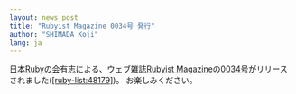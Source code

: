 ```yaml
---
layout: news_post
title: "Rubyist Magazine 0034号 発行"
author: "SHIMADA Koji"
lang: ja
---
```


[日本Rubyの会][1]有志による、ウェブ雑誌[Rubyist
Magazine][2]の[0034号][3]がリリースされました([\[ruby-list:48179\]][4])。 お楽しみください。



[1]: http://jp.rubyist.net/
[2]: http://jp.rubyist.net/magazine/
[3]: http://jp.rubyist.net/magazine/?0034
[4]: http://blade.nagaokaut.ac.jp/cgi-bin/scat.rb/ruby/ruby-list/48179
